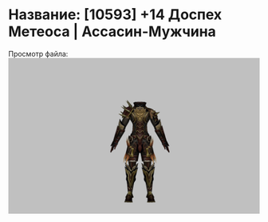 # Название: [10593] +14 Доспех Метеоса | Ассасин-Мужчина

Просмотр файла:
![p060030.png](p060030.png)